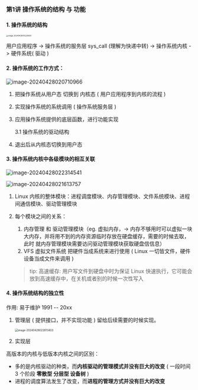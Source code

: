 ### 第1讲 操作系统的结构 与 功能

#### 1. 操作系统的结构

<img src="1、操作系统结构与功能流程.assets/image-20240428015229930.png" alt="image-20240428015229930" style="zoom: 33%;" />

用户应用程序 -> 操作系统的服务层 sys_call (理解为快递中转) -> 操作系统内核 -> 硬件系统( 驱动 )

#### 2. 操作系统的工作方式：

![image-20240428020710966](1、操作系统结构与功能流程.assets/image-20240428020710966.png)

1. 把操作系统从用户态 切换到 内核态 ( 用户应用程序到内核的流程 )

2. 实现操作系统的系统调用 ( 操作系统服务层 )

3. 应用操作系统提供的底层函数，进行功能实现

   3.1 操作系统的驱动结构

4. 退出后从内核态切换到用户态

#### 3. 操作系统内核中各级模块的相互关联

![image-20240428022314541](1、操作系统结构与功能流程.assets/image-20240428022314541.png)

![image-20240428021613757](1、操作系统结构与功能流程.assets/image-20240428021613757.png)

1. Linux 内核的整体模块：进程调度模块、内存管理模块、文件系统模块、进程间通信模块、驱动管理模块

2. 每个模块之间的关系：    
   1. 内存管理 和 驱动管理模块（eg. 虚拟内存，-> 内存不够用时可以虚拟一块大内存，并将用不到的内存资源临时存放在硬盘缓存，需要的时候去取，此时 就内存管理模块需要访问驱动管理模块获取硬盘信信息）
   2. VFS 虚拟文件系统 把硬件当成系统来进行使用 ( Linux 一切皆文件，硬件设备当成文件来调用 )
   
   > tip: 高速缓存: 用户写文件到硬盘中时为保证 Linux 快速执行，它可能会放到高速缓存中，在关机或者别的时候一次性写入

#### 4. 操作系统结构的独立性

作用: 易于维护 1991 -- 20xx

1. 管理层 ( 提供接口，并不实现功能 ) 留给后续需要的时候实现。

   <img src="1、操作系统结构与功能流程.assets/image-20240428022613403.png" alt="image-20240428022613403" style="zoom:50%;" />

2. 实现层

高版本的内核与低版本内核之间的区别：

- 多的是内核驱动的种类，而**内核驱动的管理模式并没有巨大的改变** ( 一段时间 3 个阶段 **零散型 分层型 设备树** ) 
- 进程的调度算法发生了改变，而**进程的管理方式并没有巨大的改变**













